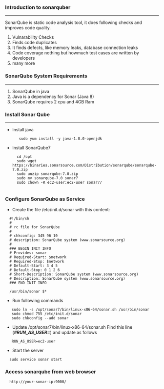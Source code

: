 ### Introduction to sonarquber
-----
SonarQube is static code analysis tool, it does following checks and improves code quality.
1. Vulnarability Checks
2. Finds code duplicates
3. It finds defects, like memory leaks, database connection leaks
4. Code coverage nothing but howmuch test cases are written by developers
5. many more 

### SonarQube System Requirements
-----
1. SonarQube in java
2. Java is a dependency for Sonar (Java 8)
3. SonarQube requires 2 cpu and 4GB Ram

### Install Sonar Qube
-----
- Install java
  ```
     sudo yum install -y java-1.8.0-openjdk
  ```
- Install SonarQube7

  ```
    cd /opt
    sudo wget https://binaries.sonarsource.com/Distribution/sonarqube/sonarqube-7.0.zip
    sudo unzip sonarqube-7.0.zip
    sudo mv sonarqube-7.0 sonar7
    sudo chown -R ec2-user:ec2-user sonar7/
    
  ```
  
### Configure SonarQube as Service
- Create the file /etc/init.d/sonar with this content:

```
  #!/bin/sh
  #
  # rc file for SonarQube
  #
  # chkconfig: 345 96 10
  # description: SonarQube system (www.sonarsource.org)
  #
  ### BEGIN INIT INFO
  # Provides: sonar
  # Required-Start: $network
  # Required-Stop: $network
  # Default-Start: 3 4 5
  # Default-Stop: 0 1 2 6
  # Short-Description: SonarQube system (www.sonarsource.org)
  # Description: SonarQube system (www.sonarsource.org)
  ### END INIT INFO

  /usr/bin/sonar $*

```
- Run following commands

```
   sudo ln -s /opt/sonar7/bin/linux-x86-64/sonar.sh /usr/bin/sonar
   sudo chmod 755 /etc/init.d/sonar
   sudo chkconfig --add sonar
```
- Update /opt/sonar7/bin/linux-x86-64/sonar.sh
  Find this line (***#RUN_AS_USER=***) and update as follows
```
   RUN_AS_USER=ec2-user
```
- Start the server

```
  sudo service sonar start
```

### Access sonarqube from web browser

```
  http://your-sonar-ip:9000/
```


